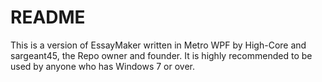 README
======
This is a version of EssayMaker written in Metro WPF by High-Core and sargeant45, the Repo owner and founder.
It is highly recommended to be used by anyone who has Windows 7 or over.

